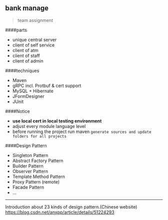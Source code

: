 ## bank manage
> team assignment

####parts
- unique central server
- client of self service
- client of atm
- client of staff
- client of admin

####techniques
- Maven
- gRPC incl. Protbuf & cert support
- MySQL + Hibernate
- JFormDesigner
- JUnit

####Notice
- **use local cert in local testing environment** 
- adjust every module language level
- before running the project run maven `generate sources and update folders for all projects`

####Design Pattern
- Singleton Pattern
- Abstract Factory Pattern
- Builder Pattern
- Observer Pattern
- Template Method Pattern
- Proxy Pattern (remote)
- Facade Pattern
- ...
-----------
Introduction about 23 kinds of design pattern.(Chinese website)
https://blog.csdn.net/anxpp/article/details/51224293